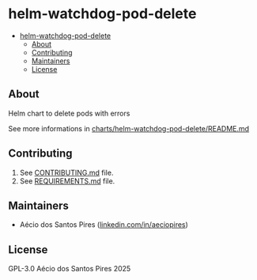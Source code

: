 # helm-watchdog-pod-delete

<!-- TOC -->

- [helm-watchdog-pod-delete](#helm-watchdog-pod-delete)
  - [About](#about)
  - [Contributing](#contributing)
  - [Maintainers](#maintainers)
  - [License](#license)

<!-- TOC -->

## About

Helm chart to delete pods with errors

See more informations in [charts/helm-watchdog-pod-delete/README.md](charts/helm-watchdog-pod-delete/README.md)

## Contributing

1. See [CONTRIBUTING.md](CONTRIBUTING.md) file.
2. See [REQUIREMENTS.md](REQUIREMENTS.md) file.

## Maintainers

- Aécio dos Santos Pires ([linkedin.com/in/aeciopires](https://www.linkedin.com/in/aeciopires))

## License

GPL-3.0 Aécio dos Santos Pires 2025
